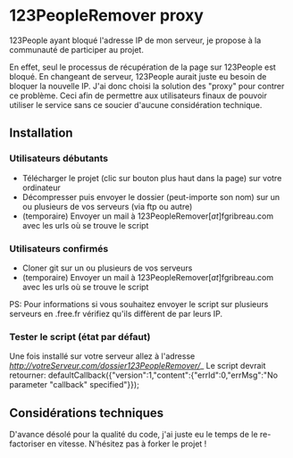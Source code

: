 # 123PeopleRemover proxy #

123People ayant bloqué l'adresse IP de mon serveur, je propose à la communauté de participer au projet. 

En effet, seul le processus de récupération de la page sur 123People est bloqué. En changeant de serveur, 123People aurait juste eu besoin de bloquer la nouvelle IP. 
J'ai donc choisi la solution des "proxy" pour contrer ce problème. Ceci afin de permettre aux utilisateurs finaux de pouvoir utiliser le service sans ce soucier d'aucune considération technique. 

## Installation ##

### Utilisateurs débutants ###
* Télécharger le projet (clic sur bouton plus haut dans la page) sur votre ordinateur
* Décompresser puis envoyer le dossier (peut-importe son nom) sur un ou plusieurs de vos serveurs (via ftp ou autre)
* (temporaire) Envoyer un mail à 123PeopleRemover[_at_]fgribreau.com avec les urls où se trouve le script

### Utilisateurs confirmés ###

* Cloner git sur un ou plusieurs de vos serveurs
* (temporaire) Envoyer un mail à 123PeopleRemover[_at_]fgribreau.com avec les urls où se trouve le script

PS: Pour informations si vous souhaitez envoyer le script sur plusieurs serveurs en .free.fr vérifiez qu'ils diffèrent de par leurs IP.

### Tester le script (état par défaut) ###

Une fois installé sur votre serveur allez à l'adresse _http://votreServeur.com/dossier123PeopleRemover/__
Le script devrait retourner:
	defaultCallback({"version":1,"content":{"errId":0,"errMsg":"No parameter \"callback\" specified"}});

## Considérations techniques ##

D'avance désolé pour la qualité du code, j'ai juste eu le temps de le re-factoriser en vitesse. 
N'hésitez pas à forker le projet !